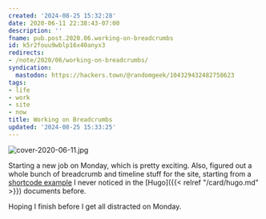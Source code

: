 ```yaml
---
created: '2024-08-25 15:32:28'
date: 2020-06-11 22:38:43-07:00
description: ''
fname: pub.post.2020.06.working-on-breadcrumbs
id: k5r2fouu9wblp16x40anyx3
redirects:
- /note/2020/06/working-on-breadcrumbs/
syndication:
  mastodon: https://hackers.town/@randomgeek/104329432482758623
tags:
- life
- work
- site
- now
title: Working on Breadcrumbs
updated: '2024-08-25 15:33:25'
---
```


![cover-2020-06-11.jpg](assets/img/2020/cover-2020-06-11.jpg "once again, the pic is irrelevant but Jumpy Dog sure is cute")

Starting a new job on Monday, which is pretty exciting. Also, figured out a whole bunch of breadcrumb and timeline stuff for the site, starting from a [shortcode example](https://gohugo.io/content-management/sections/#example-breadcrumb-navigation) I never noticed in the [Hugo]({{< relref "/card/hugo.md" >}}) documents before.

Hoping I finish before I get all distracted on Monday.